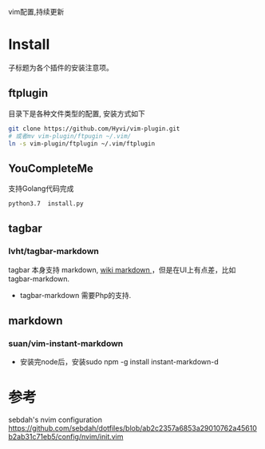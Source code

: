 vim配置,持续更新

# Install 
子标题为各个插件的安装注意项。 

##  ftplugin
目录下是各种文件类型的配置, 安装方式如下
```bash 
git clone https://github.com/Hyvi/vim-plugin.git
# 或者mv vim-plugin/ftpugin ~/.vim/
ln -s vim-plugin/ftplugin ~/.vim/ftplugin
````

## YouCompleteMe
支持Golang代码完成
```bash
python3.7  install.py 
```

## tagbar 

### lvht/tagbar-markdown
tagbar 本身支持 markdown, [ wiki markdown ](https://github.com/majutsushi/tagbar/wiki#markdown)，但是在UI上有点差，比如tagbar-markdown.  

- tagbar-markdown 需要Php的支持. 

## markdown
### suan/vim-instant-markdown 

- 安装完node后，安装sudo npm -g install instant-markdown-d 

# 参考

sebdah's nvim configuration  
https://github.com/sebdah/dotfiles/blob/ab2c2357a6853a29010762a45610b2ab31c71eb5/config/nvim/init.vim  

